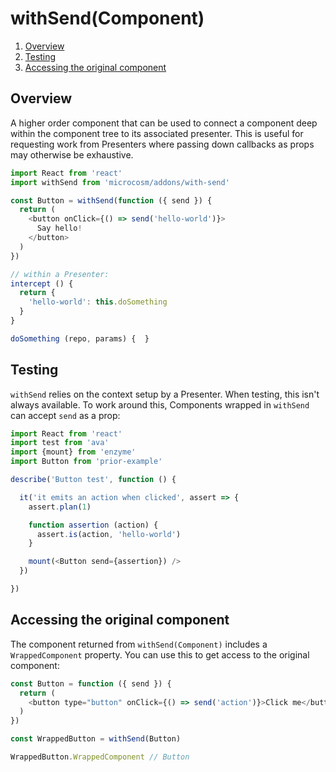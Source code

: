 # withSend(Component)

1. [Overview](#overview)
2. [Testing](#testing)
3. [Accessing the original component](#accessing-the-original-component)

## Overview

A higher order component that can be used to connect a component deep
within the component tree to its associated presenter. This is useful
for requesting work from Presenters where passing down callbacks as
props may otherwise be exhaustive.

```javascript
import React from 'react'
import withSend from 'microcosm/addons/with-send'

const Button = withSend(function ({ send }) {
  return (
    <button onClick={() => send('hello-world')}>
      Say hello!
    </button>
  )
})
```

```javascript
// within a Presenter:
intercept () {
  return {
    'hello-world': this.doSomething
  }
}

doSomething (repo, params) {  }
```

## Testing

`withSend` relies on the context setup by a Presenter. When testing,
this isn't always available. To work around this, Components wrapped
in `withSend` can accept `send` as a prop:

```javascript
import React from 'react'
import test from 'ava'
import {mount} from 'enzyme'
import Button from 'prior-example'

describe('Button test', function () {

  it('it emits an action when clicked', assert => {
    assert.plan(1)

    function assertion (action) {
      assert.is(action, 'hello-world')
    }

    mount(<Button send={assertion}) />
  })

})
```

## Accessing the original component

The component returned from `withSend(Component)` includes a
`WrappedComponent` property. You can use this to get access to the
original component:

```javascript
const Button = function ({ send }) {
  return (
    <button type="button" onClick={() => send('action')}>Click me</button>
  )
})

const WrappedButton = withSend(Button)

WrappedButton.WrappedComponent // Button
```
